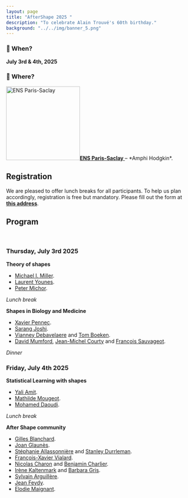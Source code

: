 ```yaml
---
layout: page
title: "AfterShape 2025 "
description: "To celebrate Alain Trouvé's 60th birthday."
background: "../../img/banner_5.png"
---
```


### 📅 When?  
**July 3rd & 4th, 2025**

### 📍 Where?

<a href="https://centreborelli.ens-paris-saclay.fr/en">
  <img src="https://ens-paris-saclay.fr/sites/default/files/Batiment/2020_11_Bat_nord2_M_DenanceRPBW.jpg" alt="ENS Paris-Saclay" width="200"/><strong>ENS Paris-Saclay</strong>
</a> – *Amphi Hodgkin*.

## Registration

We are pleased to offer lunch breaks for all participants. To help us plan accordingly, registration is free but mandatory. Please fill out the form at [**this address**](https://forms.gle/QEpjsf2sLF8eRRwZ8).


## Program

<br />

### Thursday, July 3rd 2025

**Theory of shapes**
- [Michael I. Miller](https://www.bme.jhu.edu/people/faculty/michael-i-miller/).
- [Laurent Younes](https://www.cis.jhu.edu/~younes/).
- [Peter Michor](https://www.mat.univie.ac.at/~michor/listpubl.html).

*Lunch break*

**Shapes in Biology and Medicine**
- [Xavier Pennec](https://www-sop.inria.fr/members/Xavier.Pennec/).
- [Sarang Joshi](https://www.sci.utah.edu/people/sjoshi.html).
- [Vianney Debavelaere](https://scholar.google.fr/citations?user=4o9y9LoAAAAJ&hl=en) and [Tom Boeken](https://www.aphp.fr/offre-de-soin/medecin/4064173/075/57).
- [David Mumford](https://www.dam.brown.edu/people/mumford/), [Jean-Michel Courty](https://www.lkb.fr/quantumtheory/people/jean-michel-courty/) and [François Sauvageot](http://smai.emath.fr/maddmaths/5/francois_sauvageot.html).


*Dinner*


### Friday, July 4th 2025

**Statistical Learning with shapes**
- [Yali Amit](https://www.stat.uchicago.edu/~amit/).
- [Mathilde Mougeot](https://sites.google.com/site/mougeotmathilde/).
- [Mohamed Daoudi](https://sites.google.com/view/mohameddaoudi).

*Lunch break*

**After Shape community**
- [Gilles Blanchard](https://www.imo.universite-paris-saclay.fr/~gilles.blanchard/).
- [Joan Glaunès](https://helios2.mi.parisdescartes.fr/~glaunes/).
- [Stéphanie Allassonnière](https://sites.google.com/site/stephanieallassonniere/) and [Stanley Durrleman](https://who.rocq.inria.fr/Stanley.Durrleman/).
- [François-Xavier Vialard](http://angkor.univ-mlv.fr/~vialard/).
- [Nicolas Charon](https://www.math.uh.edu/~ncharon/index.html) and [Benjamin Charlier](https://imag.umontpellier.fr/~charlier).
- [Irène Kaltenmark](https://sites.google.com/site/irenekaltenmark/) and [Barbara Gris](http://gris.perso.math.cnrs.fr/fr/).
- [Sylvain Arguillère](http://math.univ-lyon1.fr/~arguillere/).
- [Jean Feydy](https://www.jeanfeydy.com/).
- [Elodie Maignant](https://elodiemaignant.github.io/).

